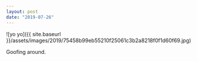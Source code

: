 ```yaml
---
layout: post
date: "2019-07-26"
---
```


![yo yo]({{ site.baseurl }}/assets/images/2019/75458b99eb55210f25061c3b2a8218f0f1d60f69.jpg)

Goofing around.
